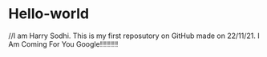 # Hello-world
//I am Harry Sodhi. This is my first reposutory on GitHub made on 22/11/21. I Am Coming For You Google!!!!!!!!!
